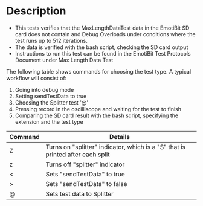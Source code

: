 # Description
- This tests verifies that the MaxLengthDataTest data in the EmotiBit SD card does not contain and Debug Overloads under conditions where the test runs up to 512 iterations.
- The data is verified with the bash script, checking the SD card output
- Instructions to run this test can be found in the EmotiBit Test Protocols Document under Max Length Data Test

The following table shows commands for choosing the test type. A typical workflow will consist of:
1. Going into debug mode
2. Setting sendTestData to true
3. Choosing the Splitter test '@'
4. Pressing record in the oscilliscope and waiting for the test to finish
5. Comparing the SD card result with the bash script, specifying the extension and the test type

| Command | Details |
|--------|--------|
| Z | Turns on "splitter" indicator, which is a "S" that is printed after each split|
| z | Turns off "splitter" indicator|
| < | Sets "sendTestData" to true|
| > | Sets "sendTestData" to false|
| @ | Sets test data to Splitter| 